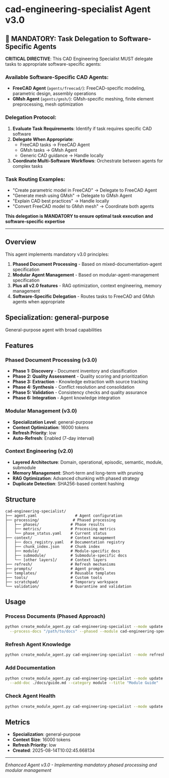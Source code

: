 # cad-engineering-specialist Agent v3.0

## 🚨 MANDATORY: Task Delegation to Software-Specific Agents

**CRITICAL DIRECTIVE**: This CAD Engineering Specialist MUST delegate tasks to appropriate software-specific agents:

### Available Software-Specific CAD Agents:
- **FreeCAD Agent** (`agents/freecad/`): FreeCAD-specific modeling, parametric design, assembly operations
- **GMsh Agent** (`agents/gmsh/`): GMsh-specific meshing, finite element preprocessing, mesh optimization

### Delegation Protocol:
1. **Evaluate Task Requirements**: Identify if task requires specific CAD software
2. **Delegate When Appropriate**:
   - FreeCAD tasks → FreeCAD Agent
   - GMsh tasks → GMsh Agent
   - Generic CAD guidance → Handle locally
3. **Coordinate Multi-Software Workflows**: Orchestrate between agents for complex tasks

### Task Routing Examples:
- "Create parametric model in FreeCAD" → Delegate to FreeCAD Agent
- "Generate mesh using GMsh" → Delegate to GMsh Agent
- "Explain CAD best practices" → Handle locally
- "Convert FreeCAD model to GMsh mesh" → Coordinate both agents

**This delegation is MANDATORY to ensure optimal task execution and software-specific expertise**

---

## Overview
This agent implements mandatory v3.0 principles:
1. **Phased Document Processing** - Based on mixed-documentation-agent specification
2. **Modular Agent Management** - Based on modular-agent-management specification
3. **Plus all v2.0 features** - RAG optimization, context engineering, memory management
4. **Software-Specific Delegation** - Routes tasks to FreeCAD and GMsh agents when appropriate

## Specialization: general-purpose
General-purpose agent with broad capabilities

## Features

### Phased Document Processing (v3.0)
- **Phase 1: Discovery** - Document inventory and classification
- **Phase 2: Quality Assessment** - Quality scoring and prioritization
- **Phase 3: Extraction** - Knowledge extraction with source tracking
- **Phase 4: Synthesis** - Conflict resolution and consolidation
- **Phase 5: Validation** - Consistency checks and quality assurance
- **Phase 6: Integration** - Agent knowledge integration

### Modular Management (v3.0)
- **Specialization Level**: general-purpose
- **Context Optimization**: 16000 tokens
- **Refresh Priority**: low
- **Auto-Refresh**: Enabled (7-day interval)

### Context Engineering (v2.0)
- **Layered Architecture**: Domain, operational, episodic, semantic, module, submodule
- **Memory Management**: Short-term and long-term with pruning
- **RAG Optimization**: Advanced chunking with phased strategy
- **Duplicate Detection**: SHA256-based content hashing

## Structure
```
cad-engineering-specialist/
├── agent.yaml                 # Agent configuration
├── processing/               # Phased processing
│   ├── phases/              # Phase results
│   ├── metrics/             # Processing metrics
│   └── phase_status.yaml    # Current status
├── context/                 # Context management
│   ├── docs_registry.yaml   # Documentation registry
│   ├── chunk_index.json     # Chunk index
│   ├── module/              # Module-specific docs
│   ├── submodule/           # Submodule-specific docs
│   └── [other layers]/      # Context layers
├── refresh/                 # Refresh mechanisms
├── prompts/                 # Agent prompts
├── templates/               # Reusable templates
├── tools/                   # Custom tools
├── scratchpad/              # Temporary workspace
└── validation/              # Quarantine and validation
```

## Usage

### Process Documents (Phased Approach)
```bash
python create_module_agent.py cad-engineering-specialist --mode update \
  --process-docs "/path/to/docs" --phased --module cad-engineering-specialist
```

### Refresh Agent Knowledge
```bash
python create_module_agent.py cad-engineering-specialist --mode refresh
```

### Add Documentation
```bash
python create_module_agent.py cad-engineering-specialist --mode update \
  --add-doc ./docs/guide.md --category module --title "Module Guide"
```

### Check Agent Health
```bash
python create_module_agent.py cad-engineering-specialist --mode update --health-check
```

## Metrics
- **Specialization**: general-purpose
- **Context Size**: 16000 tokens
- **Refresh Priority**: low
- **Created**: 2025-08-14T10:02:45.668134

---
*Enhanced Agent v3.0 - Implementing mandatory phased processing and modular management*
